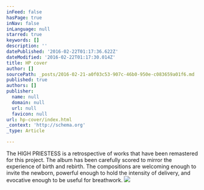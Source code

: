 ```yaml
---
inFeed: false
hasPage: true
inNav: false
inLanguage: null
starred: true
keywords: []
description: ''
datePublished: '2016-02-22T01:17:36.622Z'
dateModified: '2016-02-22T01:17:30.014Z'
title: HP cover
author: []
sourcePath: _posts/2016-02-21-a0f03c53-907c-46b0-950e-c083659a01f6.md
published: true
authors: []
publisher:
  name: null
  domain: null
  url: null
  favicon: null
url: hp-cover/index.html
_context: 'http://schema.org'
_type: Article

---
```

The HIGH PRIESTESS is a retrospective of works that have been remastered for this project. The album has been carefully scored to mirror the experience of birth and rebirth. The compositions are welcoming enough to invite the newborn, powerful enough to hold the intensity of delivery, and evocative enough to be useful for breathwork.
![](https://the-grid-user-content.s3-us-west-2.amazonaws.com/95be9803-e172-4777-b28e-3b1fa3987566.jpg)